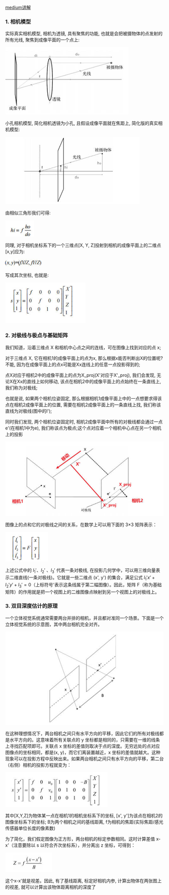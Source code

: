 [medium讲解](https://medium.com/analytics-vidhya/distance-estimation-cf2f2fd709d8)

### 1. 相机模型

实际真实相机模型, 相机为透镜, 具有聚焦的功能, 也就是会把被摄物体的点发射的所有光线, 聚焦到成像平面的一个点上:

![](assets/1.jpg)

小孔相机模型, 简化相机透镜为小孔, 且假设成像平面就在焦距上, 简化版的真实相机模型:

![](assets/2.jpg)

由相似三角形我们可得:

![](assets/3.jpg)

同理, 对于相机坐标系下的一个三维点[X, Y, Z]投射到相机的成像平面上的二维点[x,y]应为:

![](assets/6.jpg)

写成其次坐标, 也就是:

![](assets/4.jpg)

### 2. 对极线与极点与基础矩阵

我们知道，沿着三维点 X 和相机中心点之间的连线，可在图像上找到对应的点 x;

对于三维点 X, 它在相机1的成像平面上的点为x, 那么根据x能否判断出X的位置呢? 不能, 因为在成像平面上的点x可能是Xx连线上的任意一点投影得到的;

点X对应于相机2中的成像平面上的点为X_proj(X'对应于X'_proj), 我们会发现, 无论X在Xx的直线上如何移动, 该点在相机2中的成像平面上的点始终在一条直线上, 我们称为对极线;

也就是说, 如果两个相机位姿固定, 那么根据相机1成像平面上中的一点想要求得该点在相机2成像平面上的位置, 需要在相机2成像平面上的一条直线上找, 我们称该直线为对极线(图中的l');

同时我们发现, 两个相机位姿固定时, 相机2成像平面中所有的对极线都会通过一点e'(在相机1中为e), 我们称该点为极点;这个点对应着一个相机中心点在另一个相机上的投影

![](assets/7.jpg)

图像上的点和它的对极线之间的关系，在数学上可以用下面的 3×3 矩阵表示：

![](assets/8.jpg)

上述公式中的 $l_1'$、$l_2'$ 、$l_3'$ 代表一条对极线, 在投影几何学中，可以用三维向量表示二维直线(一条对极线)。它就是一些二维点 (x', y') 的集合，满足公式 $l_1'x'+l_2'y'+l_3' = 0$（上标符号'表示这条线属于第二幅图像）。因此，矩阵 F（称为基础矩阵）的作用就是把一个视图上的二维图像点映射到另一个视图上的对极线上。

### 3. 双目深度估计的原理

一个立体视觉系统通常需要两台并排的相机，并且都对准同一个场景。下面是一个立体视觉系统的示意图，其中两台相机完全对齐。

![](assets/9.jpg)

在这种理想情况下，两台相机之间只有水平方向的平移，因此它们的所有对极线都是水平方向的。这意味着所有关联点的 y 坐标都是相同的，只需要在一维的线条上寻找匹配项即可。关联点 x 坐标的差值则取决于点的深度。无穷远处的点对应图像点的坐标相同，都是(x, y)，而它们离装置越近，x 坐标的差值就越大。这种现象可以在投影方程中反映出来。如果两台相机之间只有水平方向的平移，第二台（右侧）相机的投影方程就变为：

![](assets/10.jpg)

其中[X,Y,Z]为物体某一点在相机1的相机坐标系下的坐标, [x', y']为该点在相机2的图像坐标系下的坐标; B为两个相机之间的基线距离, f为相机的焦距(实际焦距/感光传感器单位长度的像素数)

为了简化，我们假定图像为正方形，两台相机的标定参数相同。这时计算差值 x-x'（注意要除以 s 以符合齐次坐标系），并分离出 z 坐标，可得到：

![](assets/11.jpg)

这个x-x'就是视差。因此, 有了基线距离, 标定好相机内参, 计算出物体在两张图上的视差, 就可以计算出该物体距离相机的深度了